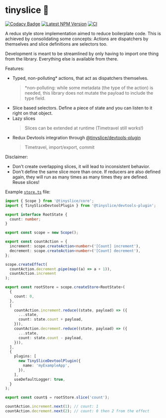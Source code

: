 # tinyslice 🍕

[![Codacy Badge](https://api.codacy.com/project/badge/Grade/ea8fd24a0797484e87f223b74aa0917f)](https://app.codacy.com/gh/AlexAegis/tinyslice?utm_source=github.com&utm_medium=referral&utm_content=AlexAegis/tinyslice&utm_campaign=Badge_Grade_Settings)
[![Latest NPM Version](https://img.shields.io/npm/v/@tinyslice/core/latest)](https://www.npmjs.com/package/@tinyslice/core)
[![CI](https://github.com/AlexAegis/tinyslice/workflows/CI/badge.svg)](https://github.com/AlexAegis/tinyslice/actions?query=workflow%3ACI)

A redux style store implementation aimed to reduce boilerplate code.
This is achieved by consolidating some concepts: Actions are dispatchers by
themselves and slice definitions are selectors too.

Development is meant to be streamlined by only having to import one thing from
the library. Everything else is available from there.

Features:

- Typed, non-polluting\* actions, that act as dispatchers themselves.
  > \*non-polluting: while some metadata (the type of the action) is needed,
  > this library does not mutate the payload to include the type field.
- Slice based selectors. Define a piece of state and you can listen to it
  right on that object.
- Lazy slices
  > Slices can be extended at runtime (Timetravel still works!)
- Redux Devtools integration through [@tinyslice/devtools-plugin](./lib/devtools-plugin/)
  > Timetravel, import/export, commit

Disclaimer:

- Don't create overlapping slices, it will lead to inconsistent behavior.
- Don't define the same slice more than once. If reducers are also defined
  again, they will run as many times as many times they are defined. Reuse
  slices!

Example [`store.ts`](./example/svelte-example/src/store.ts) file:

```ts
import { Scope } from '@tinyslice/core';
import { TinySliceDevtoolPlugin } from '@tinyslice/devtools-plugin';

export interface RootState {
  count: number;
}

export const scope = new Scope();

export const countAction = {
  increment: scope.createAction<number>('[Count] increment'),
  decrement: scope.createAction<number>('[Count] decrement'),
};

scope.createEffect(
  countAction.decrement.pipe(map((a) => a + 1)),
  countAction.increment
);

export const rootStore = scope.createStore<RootState>(
  {
    count: 0,
  },
  [
    countAction.increment.reduce((state, payload) => ({
      ...state,
      count: state.count + payload,
    })),
    countAction.decrement.reduce((state, payload) => ({
      ...state,
      count: state.count - payload,
    })),
  ],
  {
    plugins: [
      new TinySliceDevtoolPlugin({
        name: 'myExampleApp',
      }),
    ],
    useDefaultLogger: true,
  }
);

export const count$ = rootStore.slice('count');

countAction.increment.next(1); // count: 1
countAction.decrement.next(2); // count: 0 then 2 from the effect
```
